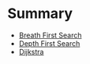 # Summary
  - [Breath First Search](./breath_first_search.md)
  - [Depth First Search](./depth_first_search.md)
  - [Dijkstra](./dijkstra.md)
